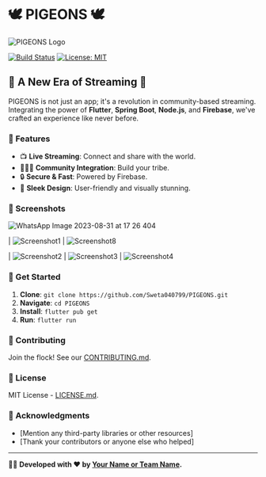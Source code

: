 # 🕊️ PIGEONS 🕊️

![PIGEONS Logo](link-to-logo.png)

[![Build Status](https://travis-ci.com/Sweta040799/PIGEONS.svg?branch=master)](https://travis-ci.com/Sweta040799/PIGEONS)
[![License: MIT](https://img.shields.io/badge/License-MIT-yellow.svg)](https://opensource.org/licenses/MIT)

## 🎥 A New Era of Streaming 🎥

PIGEONS is not just an app; it's a revolution in community-based streaming. Integrating the power of **Flutter**, **Spring Boot**, **Node.js**, and **Firebase**, we've crafted an experience like never before.

### 🌟 Features

- 📺 **Live Streaming**: Connect and share with the world.
- 🧑‍🤝‍🧑 **Community Integration**: Build your tribe.
- 🔒 **Secure & Fast**: Powered by Firebase.
- 🎨 **Sleek Design**: User-friendly and visually stunning.

### 📸 Screenshots
![WhatsApp Image 2023-08-31 at 17 26 404]()

| ![Screenshot1](https://github.com/Sweta040799/PIGEONS/assets/74866247/d0f5ec56-242d-4680-9c5c-b672bdc4c0d2)
| ![Screenshot8](https://github.com/Sweta040799/PIGEONS/assets/74866247/5d03f38d-d096-48ac-b096-5d52e2dccb13)

| ![Screenshot2](https://github.com/Sweta040799/PIGEONS/assets/74866247/d447fc94-788b-4dbc-8941-72bb2ee0359c)
| ![Screenshot3](https://github.com/Sweta040799/PIGEONS/assets/74866247/52f0defc-66fe-4e70-a61e-675990a7d6bc)
| ![Screenshot4](https://github.com/Sweta040799/PIGEONS/assets/74866247/874d89f1-c7d3-4868-9955-53136ad9b0cd)

### 🚀 Get Started

1. **Clone**: `git clone https://github.com/Sweta040799/PIGEONS.git`
2. **Navigate**: `cd PIGEONS`
3. **Install**: `flutter pub get`
4. **Run**: `flutter run`

### 🤝 Contributing

Join the flock! See our [CONTRIBUTING.md](link-to-contributing.md).

### 📜 License

MIT License - [LICENSE.md](link-to-license.md).

### 🙏 Acknowledgments

- [Mention any third-party libraries or other resources]
- [Thank your contributors or anyone else who helped]

---

👩‍💻 **Developed with ❤️ by [Your Name or Team Name](link-to-your-profile).**
